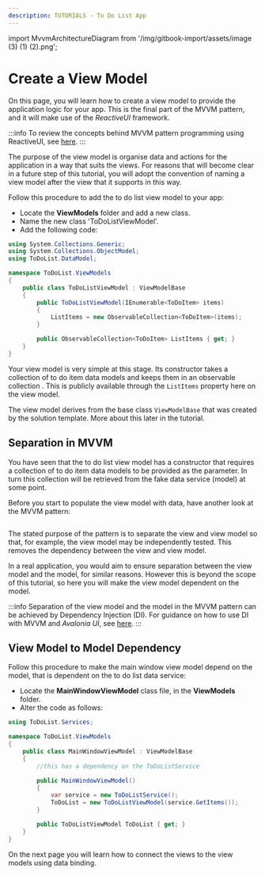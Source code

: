 ```yaml
---
description: TUTORIALS - To Do List App
---
```


import MvvmArchitectureDiagram from '/img/gitbook-import/assets/image (3) (1) (2).png';

# Create a View Model

On this page, you will learn how to create a view model to provide the application logic for your app. This is the final part of the MVVM pattern, and it will make use of the _ReactiveUI_ framework.

:::info
To review the concepts behind MVVM pattern programming using ReactiveUI, see [here](../../concepts/reactiveui/).
:::

The purpose of the view model is organise data and actions for the application in a way that suits the views. For reasons that will become clear in a future step of this tutorial, you will adopt the convention of naming a view model after the view that it supports in this way.

Follow this procedure to add the to do list view model to your app:

- Locate the **ViewModels** folder and add a new class.
- Name the new class 'ToDoListViewModel'.
- Add the following code:

```csharp
using System.Collections.Generic;
using System.Collections.ObjectModel;
using ToDoList.DataModel;

namespace ToDoList.ViewModels
{
    public class ToDoListViewModel : ViewModelBase
    {
        public ToDoListViewModel(IEnumerable<ToDoItem> items)
        {
            ListItems = new ObservableCollection<ToDoItem>(items);
        }

        public ObservableCollection<ToDoItem> ListItems { get; }
    }
}
```

Your view model is very simple at this stage. Its constructor takes a collection of to do item data models and keeps them in an observable collection . This is publicly available through the `ListItems` property here on the view model.

The view model derives from the base class  `ViewModelBase` that was created by the solution template. More about this later in the tutorial.

## Separation in MVVM

You have seen that the to do list view model has a constructor that requires a collection of to do item data models to be provided as the parameter.  In turn this collection will be retrieved from the fake data service (model) at some point.

Before you start to populate the view model with data, have another look at the MVVM pattern:

<img className="center" src={MvvmArchitectureDiagram} alt="" />

The stated purpose of the pattern is to separate the view and view model so that, for example, the view model may be independently tested. This removes the dependency between the view and view model.

In a real application, you would aim to ensure separation between the view model and the model, for similar reasons. However this is beyond the scope of this tutorial, so here you will make the view model dependent on the model.

:::info
Separation of the view model and the model in the MVVM pattern can be achieved by Dependency Injection (DI). For guidance on how to use DI with MVVM and _Avalonia UI_, see [here](../../guides/implementation-guides/how-to-implement-dependency-injection.md).
:::

## View Model to Model Dependency

Follow this procedure to make the main window view model depend on the model, that is dependent on the to do list data service:

- Locate the **MainWindowViewModel** class file, in the **ViewModels** folder.
- Alter the code as follows:

```csharp
using ToDoList.Services;

namespace ToDoList.ViewModels
{
    public class MainWindowViewModel : ViewModelBase
    {
        //this has a dependency on the ToDoListService

        public MainWindowViewModel()
        {
            var service = new ToDoListService();
            ToDoList = new ToDoListViewModel(service.GetItems());
        }

        public ToDoListViewModel ToDoList { get; }
    }
}
```

On the next page you will learn how to connect the views to the view models using data binding.
